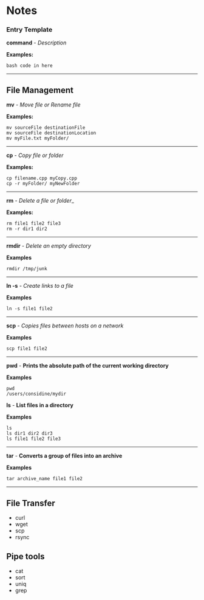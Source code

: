 # Notes

### Entry Template


__command__ - _Description_

__Examples:__

```
bash code in here
```
---

## File Management

__mv__ - _Move file or Rename file_

__Examples:__

```
mv sourceFile destinationFile
mv sourceFile destinationLocation
mv myFile.txt myFolder/
```
---

__cp__ - _Copy file or folder_

__Examples:__

```
cp filename.cpp myCopy.cpp
cp -r myFolder/ myNewFolder
```
---

__rm__ - _Delete a file or folder__

__Examples:__

```
rm file1 file2 file3
rm -r dir1 dir2
```
---

__rmdir__ - _Delete an empty directory_

__Examples__

```
rmdir /tmp/junk
```
---

__ln -s__ - _Create links to a file_

__Examples__

```
ln -s file1 file2
```
---

__scp__ - _Copies files between hosts on a network_

__Examples__

```
scp file1 file2
```
---

__pwd__ - __Prints the absolute path of the current working directory__

__Examples__

```
pwd
/users/considine/mydir
```

__ls__ - __List files in a directory__

__Examples__

```
ls
ls dir1 dir2 dir3
ls file1 file2 file3
```
---

__tar__ - __Converts a group of files into an archive__

__Examples__

```
tar archive_name file1 file2
```
---

## File Transfer

* curl
* wget
* scp
* rsync

## Pipe tools

* cat
* sort
* uniq
* grep
